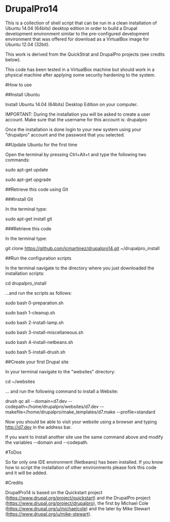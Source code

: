 DrupalPro14
===========

This is a collection of shell script that can be run in a clean installation of Ubuntu 14.04 (64bits) desktop edition in order to build a Drupal development environment similar to the pre-configured development environment that was offered for download as a VirtualBox image for Ubuntu 12.04 (32bit).

This work is derived from the QuickStrat and DrupalPro projects (see credits below).

This code has been tested in a VirtualBox machine but should work in a physical machine after applying some security hardening to the system.

#How to use

##Install Ubuntu

Install Ubuntu 14.04 (64bits) Desktop Edition on your computer.

IMPORTANT: During the installation you will be asked to create a user account. Make sure that the username for this account is: drupalpro

Once the installation is done login to your new system using your "drupalpro" account and the password that you selected.

##Update Ubuntu for the first time

Open the terminal by pressing Ctrl+Alt+t and type the following two commands:

sudo apt-get update

sudo apt-get upgrade

##Retrieve this code using Git

###Install Git

In the terminal type:

sudo apt-get install git

###Retrieve this code

In the terminal type:

git clone https://github.com/jcmartinez/drupalpro14.git ~/drupalpro_install

##Run the configuration scripts

In the terminal navigate to the directory where you just downloaded the installation scripts:

cd drupalpro_install

...and run the scripts as follows:

sudo bash 0-preparation.sh

sudo bash 1-cleanup.sh

sudo bash 2-install-lamp.sh

sudo bash 3-install-miscellaneous.sh

sudo bash 4-install-netbeans.sh

sudo bash 5-install-drush.sh

##Create your first Drupal site

In your terminal navigate to the "websites" directory:

cd ~/websites

... and run the following command to install a Website:

drush qc all --domain=d7.dev --codepath=/home/drupalpro/websites/d7.dev --makefile=/home/drupalpro/make_templates/d7.make --profile=standard

Now you should be able to visit your website using a browser and typing http://d7.dev in the address bar.

If you want to install another site use the same command above and modify the variables --domain and --codepath.

#ToDos

So far only one IDE environment (Netbeans) has been installed. If you know how to script the installation of other environments please fork this code and it will be added.

#Credits

DrupalPro14 is based on the Quickstart project (https://www.drupal.org/project/quickstart) and the DrupalPro project (https://www.drupal.org/project/drupalpro), the first by Michael Cole (https://www.drupal.org/u/michaelcole) and the later by Mike Stewart (https://www.drupal.org/u/mike-stewart).
